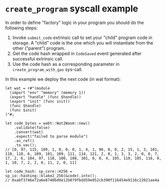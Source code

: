 # `create_program` syscall example
In order to define "factory" logic in your program
you should do the following steps:
1. Invoke `submit_code` extrinsic call to set your "child" program code in storage. A "child" code is the one which you will instantiate from the other ("parent") program.
2. Get the code hash wrapped in `CodeSaved` event generated after successful extrinsic call.
3. Use the code hash as a corresponding parameter in `create_program_with_gas` sys-call.

In this example we deploy the next code (in wat format):
```
let wat = r#"(module
  (import "env" "memory" (memory 1))
  (export "handle" (func $handle))
  (export "init" (func init))
  (func $handle)
  (func $init)
)"#;

let code_bytes = wabt::Wat2Wasm::new()
    .validate(false)
    .convert(wat)
    .expect("failed to parse module")
    .as_ref()
    .to_vec();
// [0, 97, 115, 109, 1, 0, 0, 0, 1, 4, 1, 96, 0, 0, 2, 15, 1, 3, 101, 110, 118, 6, 109, 101, 109, 111, 114, 121, 2, 0, 1, 3, 3, 2, 0, 0, 7, 17, 2, 6, 104, 97, 110, 100, 108, 101, 0, 0, 4, 105, 110, 105, 116, 0, 1, 10, 7, 2, 2, 0, 11, 2, 0, 11]

let code_hash: sp_core::H256 = sp_io::hashing::blake2_256(&code).into();
// 0xabf3746e72a6e8740bd9e12b879fbdd59e052cb390f116454e9116c22021ae4a
```
